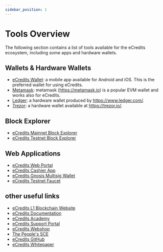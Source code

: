 ```yaml
---
sidebar_position: 1
---
```

# Tools Overview

The following section contains a list of tools available for the eCredits ecosystem, including some apps and hardware wallets.

## Wallets & Hardware Wallets

- [eCredits Wallet](https://link.ecredits.com/app/install): a mobile app available for Android and iOS. This is the preferred wallet for using eCredits.
- [Metamask](/tools/metamask.md): metamask (<https://metamask.io>) is a popular EVM wallet and works also for eCredits. 
- [Ledger](/tools/ledger_hardware_wallet): a hardware wallet produced by <https://www.ledger.com/>.
- [Trezor](/tools/trezor_hardware_wallet): a hardware wallet available at <https://trezor.io/>.

## Block Explorer

- [eCredits Mainnet Block Explorer](https://explorer.ecredits.com/)
- [eCredits Testnet Block Explorer](https://explorer.tst.ecredits.com/)

## Web Applications

- [eCredits Web Portal](https://portal.ecredits.com/)
- [eCredits Cashier App](https://cashier.ecredits.com/)
- [eCredits Gnosis Multisig Wallet](https://multisig.ecredits.com)
- [eCredits Testnet Faucet](https://faucet.tst.ecredits.com/)

## other useful links

- [eCredits L1 Blockchain Website](https://chain.ecredits.com/)
- [eCredits Documentation](https://docs.ecredits.com)
- [eCredits Academy](https://academy.ecredits.com/)
- [eCredits Support Portal](https://support.ecredits.com/)
- [eCredits Webshop](https://shop.ecredits.com/)
- [The People's SCE](https://thesce.org/)
- [eCredits GitHub](https://github.com/eCredits)
- [eCredits Whitepaper](https://github.com/eCredits/whitepaper)